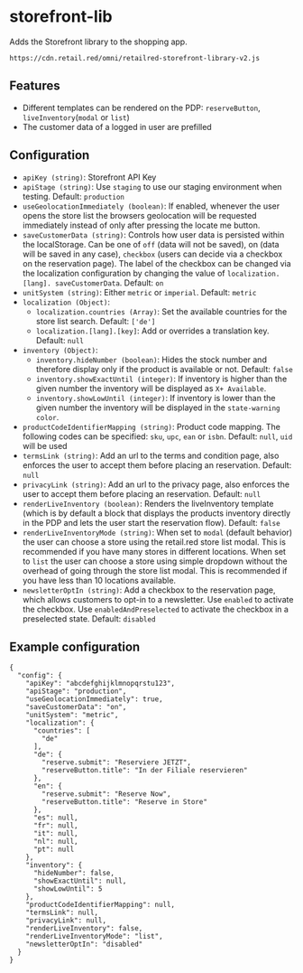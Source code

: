 # storefront-lib

Adds the Storefront library to the shopping app.

`https://cdn.retail.red/omni/retailred-storefront-library-v2.js`

## Features
- Different templates can be rendered on the PDP: `reserveButton`, `liveInventory`(`modal` or `list`)
- The customer data of a logged in user are prefilled

## Configuration

- `apiKey (string)`: Storefront API Key
- `apiStage (string)`: Use `staging` to use our staging environment when testing. Default: `production`
- `useGeolocationImmediately (boolean)`: If enabled, whenever the user opens the store list the browsers geolocation will be requested immediately instead of only after pressing the locate me button.
- `saveCustomerData (string)`: Controls how user data is persisted within the localStorage. Can be one of `off` (data will not be saved), on (data will be saved in any case), `checkbox` (users can decide via a checkbox on the reservation page). The label of the checkbox can be changed via the localization configuration by changing the value of `localization.[lang]. saveCustomerData`. Default: `on`
- `unitSystem (string)`: Either `metric` or `imperial`. Default: `metric`
- `localization (Object)`:
  - `localization.countries (Array)`: Set the available countries for the store list search. Default: `['de']`
  - `localization.[lang].[key]`: Add or overrides a translation key. Default: `null`
- `inventory (Object)`:
  - `inventory.hideNumber (boolean)`: Hides the stock number and therefore display only if the product is available or not. Default: `false`
  - `inventory.showExactUntil (integer)`: If inventory is higher than the given number the inventory will be displayed as `X+ Available`.
  - `inventory.showLowUntil (integer)`: If inventory is lower than the given number the inventory will be displayed in the `state-warning color`.
- `productCodeIdentifierMapping (string)`: Product code mapping. The following codes can be specified: `sku`, `upc`, `ean` or `isbn`. Default: `null`, `uid` will be used 
- `termsLink (string)`: Add an url to the terms and condition page, also enforces the user to accept them before placing an reservation. Default: `null`
- `privacyLink (string)`: Add an url to the privacy page, also enforces the user to accept them before placing an reservation. Default: `null`
- `renderLiveInventory (boolean)`: Renders the liveInventory template (which is by default a block that displays the products inventory directly in the PDP and lets the user start the reservation flow). Default: `false`
- `renderLiveInventoryMode (string)`: When set to `modal` (default behavior) the user can choose a store using the retail.red store list modal. This is recommended if you have many stores in different locations. When set to `list` the user can choose a store using simple dropdown without the overhead of going through the store list modal. This is recommended if you have less than 10 locations available.
- `newsletterOptIn (string)`: Add a checkbox to the reservation page, which allows customers to opt-in to a newsletter. Use `enabled` to activate the checkbox. Use `enabledAndPreselected` to activate the checkbox in a preselected state. Default: `disabled`

## Example configuration

```
{
  "config": {
    "apiKey": "abcdefghijklmnopqrstu123",
    "apiStage": "production",
    "useGeolocationImmediately": true,
    "saveCustomerData": "on",
    "unitSystem": "metric",
    "localization": {
      "countries": [
        "de"
      ],
      "de": {
        "reserve.submit": "Reserviere JETZT",
        "reserveButton.title": "In der Filiale reservieren"
      },
      "en": {
        "reserve.submit": "Reserve Now",
        "reserveButton.title": "Reserve in Store"
      },
      "es": null,
      "fr": null,
      "it": null,
      "nl": null,
      "pt": null
    },
    "inventory": {
      "hideNumber": false,
      "showExactUntil": null,
      "showLowUntil": 5
    },
    "productCodeIdentifierMapping": null,
    "termsLink": null,
    "privacyLink": null,
    "renderLiveInventory": false,
    "renderLiveInventoryMode": "list",
    "newsletterOptIn": "disabled"
  }
}
```
